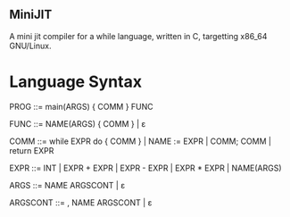 ## MiniJIT

A mini jit compiler for a while language, written in C, targetting x86\_64
GNU/Linux.

# Language Syntax

PROG ::= main(ARGS) { COMM } FUNC

FUNC ::= NAME(ARGS) { COMM } | ε

COMM ::= while EXPR do { COMM } | NAME := EXPR | COMM; COMM | return EXPR

EXPR ::= INT | EXPR + EXPR | EXPR - EXPR | EXPR * EXPR | NAME(ARGS)

ARGS ::= NAME ARGSCONT | ε

ARGSCONT ::= , NAME ARGSCONT | ε
